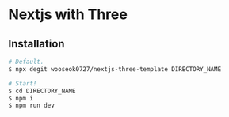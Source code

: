 # Nextjs with Three

## Installation

```bash
# Default.
$ npx degit wooseok0727/nextjs-three-template DIRECTORY_NAME

# Start!
$ cd DIRECTORY_NAME
$ npm i
$ npm run dev
```

